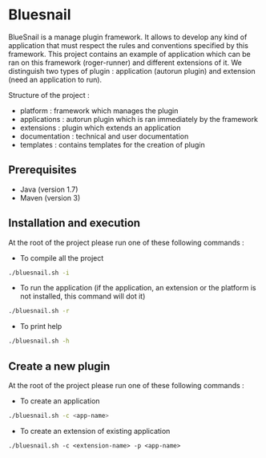 # Bluesnail
BlueSnail is a manage plugin framework. It allows to develop any kind of application that must respect the rules and conventions specified by this framework. This project contains an example of application which can be ran on this framework (roger-runner) and different extensions of it. We distinguish two types of plugin : application (autorun plugin) and extension (need an application to run).

Structure of the project :
* platform : framework which manages the plugin
* applications : autorun plugin which is ran immediately by the framework
* extensions : plugin which extends an application 
* documentation : technical and user documentation
* templates : contains templates for the creation of plugin

## Prerequisites
* Java (version 1.7)
* Maven (version 3)

## Installation and execution
At the root of the project please run one of these following commands :

* To compile all the project
```bash
./bluesnail.sh -i
```

* To run the application (if the application, an extension or the platform is not installed, this command will dot it)
```bash
./bluesnail.sh -r
```

* To print help
```bash
./bluesnail.sh -h
```

## Create a new plugin
At the root of the project please run one of these following commands :
* To create an application
```bash
./bluesnail.sh -c <app-name>
```

* To create an extension of existing application
```
./bluesnail.sh -c <extension-name> -p <app-name>
```
